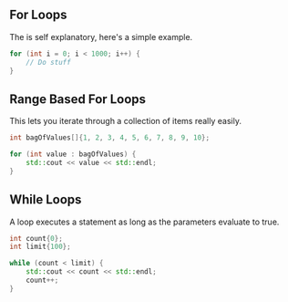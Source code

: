## For Loops
The is self explanatory, here's a simple example.
``` C++
for (int i = 0; i < 1000; i++) {
	// Do stuff
}
```

## Range Based For Loops
This lets you iterate through a collection of items really easily.
```C++
int bagOfValues[]{1, 2, 3, 4, 5, 6, 7, 8, 9, 10};

for (int value : bagOfValues) {
	std::cout << value << std::endl;
}
```

## While Loops
A loop executes a statement as long as the parameters evaluate to true.
```C++
int count{0};
int limit{100};

while (count < limit) {
	std::cout << count << std::endl;
	count++;
}
```